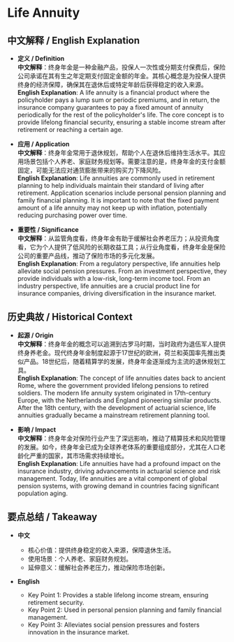 # Life Annuity

## 中文解释 / English Explanation

* **定义 / Definition**  
  **中文解释**：终身年金是一种金融产品，投保人一次性或分期支付保费后，保险公司承诺在其有生之年定期支付固定金额的年金。其核心概念是为投保人提供终身的经济保障，确保其在退休后或特定年龄后获得稳定的收入来源。  
  **English Explanation**: A life annuity is a financial product where the policyholder pays a lump sum or periodic premiums, and in return, the insurance company guarantees to pay a fixed amount of annuity periodically for the rest of the policyholder's life. The core concept is to provide lifelong financial security, ensuring a stable income stream after retirement or reaching a certain age.

* **应用 / Application**  
  **中文解释**：终身年金常用于退休规划，帮助个人在退休后维持生活水平。其应用场景包括个人养老、家庭财务规划等。需要注意的是，终身年金的支付金额固定，可能无法应对通货膨胀带来的购买力下降风险。  
  **English Explanation**: Life annuities are commonly used in retirement planning to help individuals maintain their standard of living after retirement. Application scenarios include personal pension planning and family financial planning. It is important to note that the fixed payment amount of a life annuity may not keep up with inflation, potentially reducing purchasing power over time.

* **重要性 / Significance**  
  **中文解释**：从监管角度看，终身年金有助于缓解社会养老压力；从投资角度看，它为个人提供了低风险的长期收益工具；从行业角度看，终身年金是保险公司的重要产品线，推动了保险市场的多元化发展。  
  **English Explanation**: From a regulatory perspective, life annuities help alleviate social pension pressures. From an investment perspective, they provide individuals with a low-risk, long-term income tool. From an industry perspective, life annuities are a crucial product line for insurance companies, driving diversification in the insurance market.

## 历史典故 / Historical Context

* **起源 / Origin**  
  **中文解释**：终身年金的概念可以追溯到古罗马时期，当时政府为退伍军人提供终身养老金。现代终身年金制度起源于17世纪的欧洲，荷兰和英国率先推出类似产品。18世纪后，随着精算学的发展，终身年金逐渐成为主流的退休规划工具。  
  **English Explanation**: The concept of life annuities dates back to ancient Rome, where the government provided lifelong pensions to retired soldiers. The modern life annuity system originated in 17th-century Europe, with the Netherlands and England pioneering similar products. After the 18th century, with the development of actuarial science, life annuities gradually became a mainstream retirement planning tool.

* **影响 / Impact**  
  **中文解释**：终身年金对保险行业产生了深远影响，推动了精算技术和风险管理的发展。如今，终身年金已成为全球养老体系的重要组成部分，尤其在人口老龄化严重的国家，其市场需求持续增长。  
  **English Explanation**: Life annuities have had a profound impact on the insurance industry, driving advancements in actuarial science and risk management. Today, life annuities are a vital component of global pension systems, with growing demand in countries facing significant population aging.

## 要点总结 / Takeaway

* **中文**  
  - 核心价值：提供终身稳定的收入来源，保障退休生活。  
  - 使用场景：个人养老、家庭财务规划。  
  - 延伸意义：缓解社会养老压力，推动保险市场创新。  

* **English**  
  - Key Point 1: Provides a stable lifelong income stream, ensuring retirement security.  
  - Key Point 2: Used in personal pension planning and family financial management.  
  - Key Point 3: Alleviates social pension pressures and fosters innovation in the insurance market.